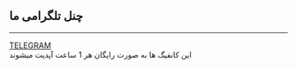 ## چنل تلگرامی ما
---
[TELEGRAM](https://t.me/NetAccount)
<br> این کانفیگ ها به صورت رایگان هر 1 ساعت آپدیت میشوند <br>
